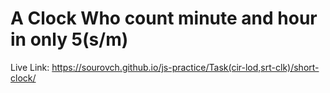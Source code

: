 # A Clock Who count minute and hour in only 5(s/m)

Live Link: https://sourovch.github.io/js-practice/Task(cir-lod,srt-clk)/short-clock/
